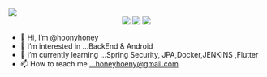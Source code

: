 <img src="https://capsule-render.vercel.app/api?type=waving&color=auto&height=200&section=header&text=hoonyhoeny&fontSize=90" />
<div align="center">
	<img src="https://img.shields.io/badge/Spring Boot-007396?style=flat&logo=Spring Boot&logoColor=#6DB33F" />
	<img src="https://img.shields.io/badge/HTML5-E34F26?style=flat&logo=HTML5&logoColor=white" />
	<img src="https://img.shields.io/badge/CSS3-1572B6?style=flat&logo=CSS3&logoColor=white" />
</div>

- 👋 Hi, I’m @hoonyhoney
- 👀 I’m interested in ...BackEnd & Android
- 🌱 I’m currently learning ...Spring Security, JPA,Docker,JENKINS ,Flutter
- 📫 How to reach me ...honeyhoeny@gmail.com


